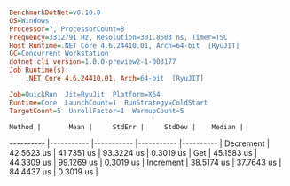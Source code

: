 ``` ini

BenchmarkDotNet=v0.10.0
OS=Windows
Processor=?, ProcessorCount=8
Frequency=3312791 Hz, Resolution=301.8603 ns, Timer=TSC
Host Runtime=.NET Core 4.6.24410.01, Arch=64-bit  [RyuJIT]
GC=Concurrent Workstation
dotnet cli version=1.0.0-preview2-1-003177
Job Runtime(s):
	.NET Core 4.6.24410.01, Arch=64-bit  [RyuJIT]

Job=QuickRun  Jit=RyuJit  Platform=X64  
Runtime=Core  LaunchCount=1  RunStrategy=ColdStart  
TargetCount=5  UnrollFactor=1  WarmupCount=5  

```
    Method |       Mean |     StdErr |     StdDev |    Median |
---------- |----------- |----------- |----------- |---------- |
 Decrement | 42.5623 us | 41.7351 us | 93.3224 us | 0.3019 us |
       Get | 45.1583 us | 44.3309 us | 99.1269 us | 0.3019 us |
 Increment | 38.5174 us | 37.7643 us | 84.4437 us | 0.3019 us |
